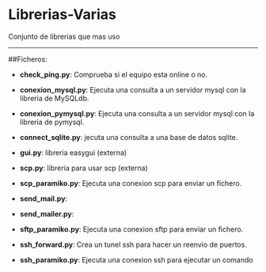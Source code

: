﻿# Librerias-Varias
Conjunto de librerias que mas uso

------

##Ficheros:


* **check_ping.py**: Comprueba si el equipo esta online o no.

* **conexion_mysql.py**: Ejecuta una consulta a un servidor mysql con la libreria de MySQLdb.

* **conexion_pymysql.py**: Ejecuta una consulta a un servidor mysql con la libreria de pymysql.

* **connect_sqlite.py**: jecuta una consulta a una base de datos sqlite.

* **gui.py**: libreria easygui (externa)

* **scp.py**: libreria para usar scp (externa)

* **scp_paramiko.py**: Ejecuta una conexion scp para enviar un fichero.

* **send_mail.py**: 

* **send_mailer.py**: 

* **sftp_paramiko.py**: Ejecuta una conexion sftp para enviar un fichero.

* **ssh_forward.py**: Crea un tunel ssh para hacer un reenvio de puertos.

* **ssh_paramiko.py**: Ejecuta una conexion ssh para ejecutar un comando



